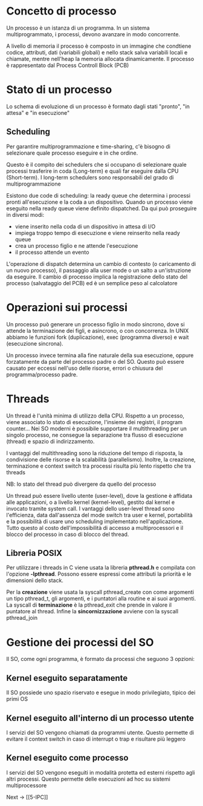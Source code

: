 # Concetto di processo

Un processo è un istanza di un programma. In un sistema multiprogrammato, i processi, devono avanzare in modo concorrente.

A livello di memoria il processo è composto in un immagine che condtiene codice, attributi, dati (variabili globali) e nello stack salva variabili locali e chiamate, mentre nell'heap la memoria allocata dinamicamente. Il processo è rappresentato dal Process Controll Block (PCB)
  

# Stato di un processo

Lo schema di evoluzione di un processo è formato dagli stati "pronto", "in attesa" e "in esecuzione"

  
## Scheduling

Per garantire multiprogrammazione e time-sharing, c'è bisogno di selezionare quale processo eseguire e in che ordine.

Questo è il compito dei schedulers che si occupano di selezionare quale processi trasferire in coda (Long-term) e quali far eseguire dalla CPU (Short-term). I long-term schedulers sono responsabili del grado di multiprogrammazione

Esistono due code di scheduling: la ready queue che determina i processi pronti all'esecuzione e la coda a un dispositivo.
Quando un processo viene eseguito nella ready queue viene definito dispatched. Da qui può proseguire in diversi modi:

 -  viene inserito nella coda di un dispositivo in attesa di I/O
 -  impiega troppo tempo di esecuzione e viene reinserito nella ready queue
 -  crea un processo figlio e ne attende l'esecuzione
 -  il processo attende un evento

L'operazione di dispatch determina un cambio di contesto (o caricamento di un nuovo processo), il passaggio alla user mode o un salto a un'istruzione da eseguire. Il cambio di processo implica la registrazione dello stato del processo (salvataggio del PCB) ed è un semplice peso al calcolatore
  

# Operazioni sui processi

Un processo può generare un processo figlio in modo sincrono, dove si attende la terminazione dei figli, e asincrono, o con concorrenza.
In UNIX abbiamo le funzioni fork (duplicazione), exec (programma diverso) e wait (esecuzione sincrona).

Un processo invece termina alla fine naturale della sua esecuzione, oppure forzatamente da parte del processo padre o del SO. Questo può essere causato per eccessi nell'uso delle risorse, errori o chiusura del programma/processo padre.

  
# Threads

Un thread è l'unità minima di utilizzo della CPU. Rispetto a un processo, viene associato lo stato di esecuzione, l'insieme dei registri, il program counter...
Nei SO moderni è possibile supportare il multithreading per un singolo processo, ne consegue la separazione tra flusso di esecuzione (thread) e spazio di indirizzamento.

I vantaggi del multithreading sono la riduzione del tempo di risposta, la condivisione delle risorse e la scalabilità (parallelismo). Inoltre, la creazione, terminazione e context switch tra processi risulta più lento rispetto che tra threads

NB: lo stato del thread può divergere da quello del processo

Un thread può essere livello utente (user-level), dove la gestione è affidata alle applicazioni, o a livello kernel (kernel-level), gestito dal kernel e invocato tramite system call.
I vantaggi dello user-level thread sono l'efficienza, data dall'assenza del mode switch tra user e kernel, portabilità e la possibilità di usare uno scheduling implementato nell'applicazione. Tutto questo al costo dell'impossibilità di accesso a multiprocessori e il blocco del processo in caso di blocco del thread.


## Libreria POSIX
Per utilizzare i threads in C viene usata la libreria **pthread.h** e compilata con l'opzione **-lpthread**. Possono essere espressi come attributi la priorità e le dimensioni dello stack.

Per la **creazione** viene usata la syscall pthread_create con come argomenti un tipo pthread_t, gli argomenti, e i puntatori  alla routine e ai suoi argomenti. La syscall di **terminazione** è la pthread_exit che prende in valore il puntatore al thread. Infine la **sincornizzazione** avviene con la syscall pthread_join


# Gestione dei processi del SO

Il SO, come ogni programma, è formato da processi che seguono 3 opzioni:

## Kernel eseguito separatamente
Il SO possiede uno spazio riservato e esegue in modo privilegiato, tipico dei primi OS


## Kernel eseguito all'interno di un processo utente
I servizi del SO vengono chiamati da programmi utente. Questo permette di evitare il context switch in caso di interrupt o trap e risultare più leggero


## Kernel eseguito come processo
I servizi del SO vengono eseguiti in modalità protetta ed esterni rispetto agli altri processi. Questo permette delle esecuzioni ad hoc su sistemi multiprocessore


Next -> [[5-IPC]]